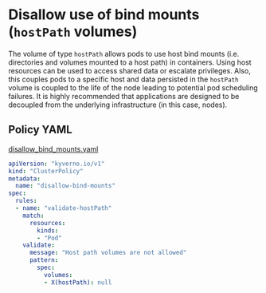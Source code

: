 # Disallow use of bind mounts (`hostPath` volumes)

The volume of type `hostPath` allows pods to use host bind mounts (i.e. directories and volumes mounted to a host path) in containers. Using host resources can be used to access shared data or escalate privileges. Also, this couples pods to a specific host and data persisted in the `hostPath` volume is coupled to the life of the node leading to potential pod scheduling failures. It is highly recommended that applications are designed to be decoupled from the underlying infrastructure (in this case, nodes).

## Policy YAML 

[disallow_bind_mounts.yaml](best_practices/disallow_bind_mounts.yaml) 

````yaml
apiVersion: "kyverno.io/v1"
kind: "ClusterPolicy"
metadata: 
  name: "disallow-bind-mounts"
spec: 
  rules: 
  - name: "validate-hostPath"
    match: 
      resources: 
        kinds: 
        - "Pod"
    validate: 
      message: "Host path volumes are not allowed"
      pattern: 
        spec: 
          volumes: 
          - X(hostPath): null
````
